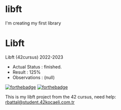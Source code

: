# libft
I'm creating my first library

# Libft
Libft (42cursus) 2022-2023

- Actual Status : finished.
- Result        : 125%
- Observations : (null)

[![forthebadge](https://forthebadge.com/images/badges/made-with-c.svg)](https://forthebadge.com)
[![forthebadge](https://forthebadge.com/images/badges/built-with-love.svg)](https://forthebadge.com)

This is my libft project from the 42 cursus,
need help:
rbattal@student.42kocaeli.com.tr

